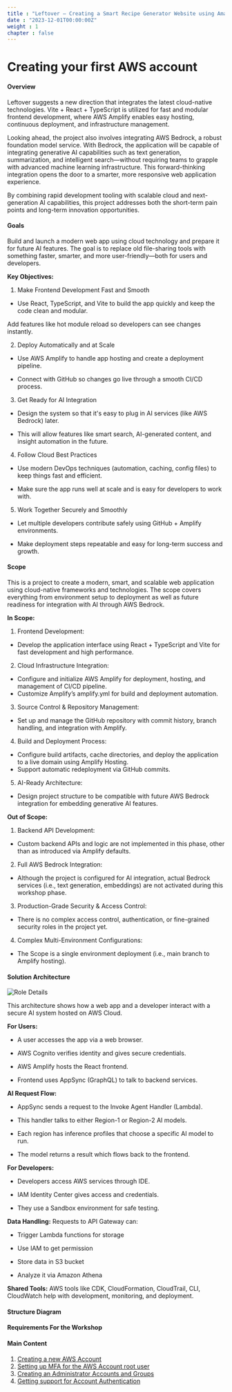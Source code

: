 ```yaml
---
title : "Leftover – Creating a Smart Recipe Generator Website using Amazon Bedrock AI"
date : "2023-12-01T00:00:00Z"
weight : 1 
chapter : false
---
```


# Creating your first AWS account

#### Overview
Leftover suggests a new direction that integrates the latest cloud-native technologies. Vite + React + TypeScript is utilized for fast and modular frontend development, where AWS Amplify enables easy hosting, continuous deployment, and infrastructure management.

Looking ahead, the project also involves integrating AWS Bedrock, a robust foundation model service. With Bedrock, the application will be capable of integrating generative AI capabilities such as text generation, summarization, and intelligent search—without requiring teams to grapple with advanced machine learning infrastructure. This forward-thinking integration opens the door to a smarter, more responsive web application experience.

By combining rapid development tooling with scalable cloud and next-generation AI capabilities, this project addresses both the short-term pain points and long-term innovation opportunities.


#### Goals
Build and launch a modern web app using cloud technology and prepare it for future AI features. The goal is to replace old file-sharing tools with something faster, smarter, and more user-friendly—both for users and developers.

**Key Objectives:**
1. Make Frontend Development Fast and Smooth
- Use React, TypeScript, and Vite to build the app quickly and keep the code clean and modular.

Add features like hot module reload so developers can see changes instantly.

2. Deploy Automatically and at Scale
- Use AWS Amplify to handle app hosting and create a deployment pipeline.

- Connect with GitHub so changes go live through a smooth CI/CD process.

3. Get Ready for AI Integration
- Design the system so that it's easy to plug in AI services (like AWS Bedrock) later.

- This will allow features like smart search, AI-generated content, and insight automation in the future.

4. Follow Cloud Best Practices
- Use modern DevOps techniques (automation, caching, config files) to keep things fast and efficient.

- Make sure the app runs well at scale and is easy for developers to work with.

5. Work Together Securely and Smoothly
- Let multiple developers contribute safely using GitHub + Amplify environments.

- Make deployment steps repeatable and easy for long-term success and growth.



#### Scope
This is a project to create a modern, smart, and scalable web application using cloud-native frameworks and technologies. The scope covers everything from environment setup to deployment as well as future readiness for integration with AI through AWS Bedrock.

**In Scope:**
1.	Frontend Development:
- Develop the application interface using React + TypeScript and Vite for fast development and high performance.

2.	Cloud Infrastructure Integration:
- Configure and initialize AWS Amplify for deployment, hosting, and management of CI/CD pipeline.
- Customize Amplify’s amplify.yml for build and deployment automation.

3.	Source Control & Repository Management:
- Set up and manage the GitHub repository with commit history, branch handling, and integration with Amplify.

4.	Build and Deployment Process:
- Configure build artifacts, cache directories, and deploy the application to a live domain using Amplify Hosting.
- Support automatic redeployment via GitHub commits.

5.	AI-Ready Architecture:
- Design project structure to be compatible with future AWS Bedrock integration for embedding generative AI features.

**Out of Scope:**
1.	Backend API Development:
- Custom backend APIs and logic are not implemented in this phase, other than as introduced via Amplify defaults.

2.	Full AWS Bedrock Integration:
- Although the project is configured for AI integration, actual Bedrock services (i.e., text generation, embeddings) are not activated during this workshop phase.

3.	Production-Grade Security & Access Control:
- There is no complex access control, authentication, or fine-grained security roles in the project yet.

4.	Complex Multi-Environment Configurations:
- The Scope is a single environment deployment (i.e., main branch to Amplify hosting).


#### Solution Architecture

![Role Details](/images/1/0-1.png?featherlight=false&width=90pc)

This architecture shows how a web app and a developer interact with a secure AI system hosted on AWS Cloud.

**For Users:**
- A user accesses the app via a web browser.

- AWS Cognito verifies identity and gives secure credentials.

- AWS Amplify hosts the React frontend.

- Frontend uses AppSync (GraphQL) to talk to backend services.

**AI Request Flow:**
- AppSync sends a request to the Invoke Agent Handler (Lambda).

- This handler talks to either Region-1 or Region-2 AI models.

- Each region has inference profiles that choose a specific AI model to run.

- The model returns a result which flows back to the frontend.

**For Developers:**
- Developers access AWS services through IDE.

- IAM Identity Center gives access and credentials.

- They use a Sandbox environment for safe testing.

**Data Handling:**
Requests to API Gateway can:

- Trigger Lambda functions for storage

- Use IAM to get permission

- Store data in S3 bucket

- Analyze it via Amazon Athena

**Shared Tools:**
AWS tools like CDK, CloudFormation, CloudTrail, CLI, CloudWatch help with development, monitoring, and deployment.

#### Structure Diagram

#### Requirements For the Workshop

#### Main Content

1. [Creating a new AWS Account](1-create-new-aws-account/)
2. [Setting up MFA for the AWS Account root user](2-MFA-Setup-For-AWS-User-(root))
3. [Creating an Administrator Accounts and Groups](3-create-admin-user-and-group/)
4. [Getting support for Account Authentication](4-verify-new-account/)

